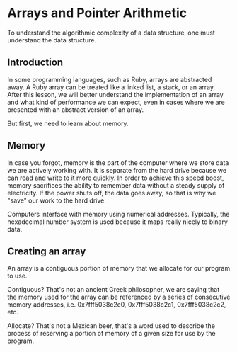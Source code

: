 # Arrays and Pointer Arithmetic

To understand the algorithmic complexity of a data structure, one must understand the data structure.

## Introduction

In some programming languages, such as Ruby, arrays are abstracted
away. A Ruby array can be treated like a linked list, a stack, or an
array. After this lesson, we will better understand the implementation
of an array and what kind of performance we can expect, even in cases
where we are presented with an abstract version of an array.

But first, we need to learn about memory.

## Memory

In case you forgot, memory is the part of the computer where we store
data we are actively working with. It is separate from the hard drive
because we can read and write to it more quickly. In order to achieve this speed
boost, memory sacrifices the ability to remember data without a steady supply
of electricity. If the power shuts off, the data goes away, so that is
why we "save" our work to the hard drive.

Computers interface with memory using numerical addresses. Typically,
the hexadecimal number system is used because it maps really nicely to
binary data.

## Creating an array

An array is a contiguous portion of memory that we allocate for our
program to use.

Contiguous? That's not an ancient Greek philosopher, we are saying that
the memory used for the array can be referenced by a series of consecutive
memory addresses, i.e. 0x7fff5038c2c0, 0x7fff5038c2c1, 0x7fff5038c2c2,
etc.

Allocate? That's not a Mexican beer, that's a word used to describe the
process of reserving a portion of memory of a given size for use by the program.
